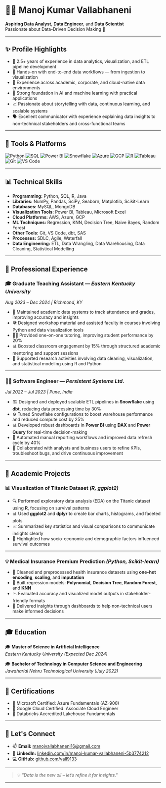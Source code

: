 # 👨‍💻 Manoj Kumar Vallabhaneni

**Aspiring Data Analyst**, **Data Engineer**, and **Data Scientist**  
Passionate about Data-Driven Decision Making 🚀

---

## ✨ Profile Highlights
- 📌 2.5+ years of experience in data analytics, visualization, and ETL pipeline development  
- 🔄 Hands-on with end-to-end data workflows — from ingestion to visualization  
- 🏢 Experience across academic, corporate, and cloud-native data environments  
- 🤖 Strong foundation in AI and machine learning with practical applications  
- 📈 Passionate about storytelling with data, continuous learning, and scalable systems  
- 🗣️ Excellent communicator with experience explaining data insights to non-technical stakeholders and cross-functional teams  

---

## 🚀 Tools & Platforms

![Python](https://img.shields.io/badge/Python-3776AB?style=flat&logo=python&logoColor=white)
![SQL](https://img.shields.io/badge/SQL-4479A1?style=flat&logo=mysql&logoColor=white)
![Power BI](https://img.shields.io/badge/PowerBI-F2C811?style=flat&logo=powerbi&logoColor=white)
![Snowflake](https://img.shields.io/badge/Snowflake-29B5E8?style=flat&logo=snowflake&logoColor=white)
![Azure](https://img.shields.io/badge/Azure-0078D4?style=flat&logo=microsoftazure&logoColor=white)
![GCP](https://img.shields.io/badge/GCP-4285F4?style=flat&logo=googlecloud&logoColor=white)
![R](https://img.shields.io/badge/R-276DC3?style=flat&logo=r&logoColor=white)
![Tableau](https://img.shields.io/badge/Tableau-E97627?style=flat&logo=tableau&logoColor=white)
![Git](https://img.shields.io/badge/Git-F05032?style=flat&logo=git&logoColor=white)
![VS Code](https://img.shields.io/badge/VS%20Code-007ACC?style=flat&logo=visualstudiocode&logoColor=white)

---

## 📊 Technical Skills

- **Programming:** Python, SQL, R, Java  
- **Libraries:** NumPy, Pandas, SciPy, Seaborn, Matplotlib, Scikit-Learn  
- **Databases:** MySQL, MongoDB  
- **Visualization Tools:** Power BI, Tableau, Microsoft Excel  
- **Cloud Platforms:** AWS, Azure, GCP  
- **ML Techniques:** Regression, KNN, Decision Tree, Naive Bayes, Random Forest  
- **Other Tools:** Git, VS Code, dbt, SAS  
- **Processes:** SDLC, Agile, Waterfall  
- **Data Engineering:** ETL, Data Wrangling, Data Warehousing, Data Cleaning, Statistical Modelling  

---

## 💼 Professional Experience

### 🎓 Graduate Teaching Assistant — *Eastern Kentucky University*  
*Aug 2023 – Dec 2024 | Richmond, KY*

- 📘 Maintained academic data systems to track attendance and grades, improving accuracy and insights  
- 🛠️ Designed workshop material and assisted faculty in courses involving Python and data visualization tools  
- 👨‍🏫 Provided one-on-one tutoring, improving student performance by 20%  
- 📊 Boosted classroom engagement by 15% through structured academic mentoring and support sessions  
- 🔬 Supported research activities involving data cleaning, visualization, and statistical modeling using R and Python  

---

### 🧑‍💻 Software Engineer — *Persistent Systems Ltd.*  
*Jul 2022 – Jul 2023 | Pune, India*

- 🏗️ Designed and deployed scalable ETL pipelines in **Snowflake** using **dbt**, reducing data processing time by 30%  
- ⚙️ Tuned Snowflake configurations to boost warehouse performance and reduced compute cost by 25%  
- 📊 Developed robust dashboards in **Power BI** using **DAX** and **Power Query** for real-time decision-making  
- 🔄 Automated manual reporting workflows and improved data refresh cycle by 40%  
- 🤝 Collaborated with analysts and business users to refine KPIs, troubleshoot bugs, and drive continuous improvement  

---

## 🧪 Academic Projects

### 📊 Visualization of Titanic Dataset *(R, ggplot2)*

- 🔍 Performed exploratory data analysis (EDA) on the Titanic dataset using **R**, focusing on survival patterns  
- 📊 Used **ggplot2** and **dplyr** to create bar charts, histograms, and faceted plots  
- 📈 Summarized key statistics and visual comparisons to communicate insights clearly  
- 👥 Highlighted how socio-economic and demographic factors influenced survival outcomes  

---

### 💡 Medical Insurance Premium Prediction *(Python, Scikit-learn)*

- 🧼 Cleaned and preprocessed health insurance datasets using **one-hot encoding**, **scaling**, and **imputation**  
- 🧠 Built regression models: **Polynomial**, **Decision Tree**, **Random Forest**, and **KNN**  
- 📉 Evaluated accuracy and visualized model outputs in stakeholder-friendly formats  
- 💬 Delivered insights through dashboards to help non-technical users make informed decisions  

---

## 🎓 Education

🎓 **Master of Science in Artificial Intelligence**  
*Eastern Kentucky University (Expected Dec 2024)*  

🎓 **Bachelor of Technology in Computer Science and Engineering**  
*Jawaharlal Nehru Technological University (July 2022)*

---

## 📜 Certifications

- 🧾 Microsoft Certified: Azure Fundamentals (AZ-900)  
- 🧾 Google Cloud Certified: Associate Cloud Engineer  
- 🧾 Databricks Accredited Lakehouse Fundamentals  

---

## 🔗 Let's Connect

- 📫 **Email:** [manojvallabhaneni16@gmail.com](mailto:manojvallabhaneni16@gmail.com)  
- 💼 **LinkedIn:** [linkedin.com/in/manoj-kumar-vallabhaneni-5b3774212](https://www.linkedin.com/in/manoj-kumar-vallabhaneni-5b3774212/)  
- 💻 **GitHub:** [github.com/vall9133](https://github.com/vall9133)

---

> 💡 *"Data is the new oil – let’s refine it for insights."*

---
